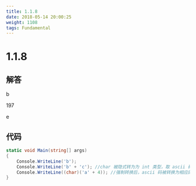 ```yaml
---
title: 1.1.8
date: 2018-05-14 20:00:25
weight: 1108
tags: Fundamental
---
```


# 1.1.8


## 解答

b

197 

e

## 代码

```csharp
static void Main(string[] args)
{
    Console.WriteLine('b');
    Console.WriteLine('b' + 'c'); //char 被隐式转为为 int 类型，取 ascii 码
    Console.WriteLine((char)('a' + 4)); //强制转换后，ascii 码被转换为相应的字符
}
```

